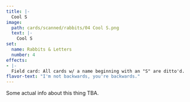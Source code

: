 ```yaml
---
title: |-
  Cool S
image: 
  path: cards/scanned/rabbits/04 Cool S.png
  text: |-
    Cool S
set:
  name: Rabbits & Letters
  number: 4
effects: 
- |-
  Field card: All cards w/ a name beginning with an "S" are ditto'd.
flavor-text: "I'm not backwards, you're backwards."
---
```

Some actual info about this thing TBA.
